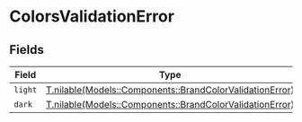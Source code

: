 # ColorsValidationError


## Fields

| Field                                                                                                        | Type                                                                                                         | Required                                                                                                     | Description                                                                                                  |
| ------------------------------------------------------------------------------------------------------------ | ------------------------------------------------------------------------------------------------------------ | ------------------------------------------------------------------------------------------------------------ | ------------------------------------------------------------------------------------------------------------ |
| `light`                                                                                                      | [T.nilable(Models::Components::BrandColorValidationError)](../../models/shared/brandcolorvalidationerror.md) | :heavy_minus_sign:                                                                                           | N/A                                                                                                          |
| `dark`                                                                                                       | [T.nilable(Models::Components::BrandColorValidationError)](../../models/shared/brandcolorvalidationerror.md) | :heavy_minus_sign:                                                                                           | N/A                                                                                                          |
